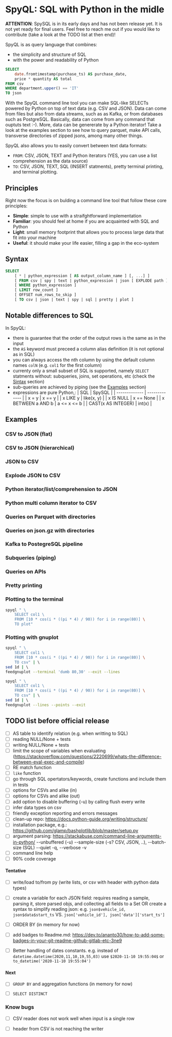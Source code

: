 # SpyQL: SQL with Python in the midle

**ATTENTION**: SpySQL is in its early days and has not been release yet. It is not yet ready for final users. Feel free to reach me out if you would like to contribute (take a look at the TODO list at then end)!

SpyQL is as query language that combines:
* the simplicity and structure of SQL
* with the power and readability of Python 

```SQL
SELECT
    date.fromtimestamp(purchase_ts) AS purchase_date,
    price * quantity AS total 
FROM csv 
WHERE department.upper() == 'IT' 
TO json 
```

With the SpyQL command line tool you can make SQL-like SELECTs powered by Python on top of text data (e.g. CSV and JSON). Data can come from files but also from data streams, such as as Kafka, or from databases such as PostgreSQL. Basically, data can come from any command that ouptuts text :-). More, data can be genererate by a Python iterator! Take a look at the examples section to see how to query parquet, make API calls, transverse directories of zipped jsons, among many other things.

SpyQL also allows you to easily convert between text data formats: 
* `FROM`: CSV, JSON, TEXT and Python iterators (YES, you can use a list comprehension as the data source)
* `TO`: CSV, JSON, TEXT, SQL (INSERT statments), pretty terminal printing, and terminal plotting. 


## Principles

Right now the focus is on bulding a command line tool that follow these core principles:
* **Simple**: simple to use with a straifghtforward implementation
* **Familiar**: you should feel at home if you are acquainted with SQL and Python
* **Light**: small memory footprint that allows you to process large data that fit into your machine
* **Useful**: it should make your life easier, filling a gap in the eco-system

## Syntax
```SQL
SELECT 
    [ * | python_expression [ AS output_column_name ] [, ...] ]    
    [ FROM csv | spy | text | python_expression | json [ EXPLODE path ] ]
    [ WHERE python_expression ]
    [ LIMIT row_count ]
    [ OFFSET num_rows_to_skip ]
    [ TO csv | json | text | spy | sql | pretty | plot ]
```

## Notable differences to SQL
In SpyQL:
* there is guarantee that the order of the output rows is the same as in the input 
* the `AS` keyword must preceed a column alias definition (it is not optional as in SQL)
* you can always access the nth column by using the default column names `colN` (e.g. `col1` for the first column)
* currenty only a small subset of SQL is supported, namely `SELECT` statments without: subqueries, joins, set operations, etc (check the [Sintax](#syntax) section)
* sub-queries are achieved by piping (see the [Examples](#examples)
 section)
* expressions are pure Python,:
| SQL | SpySQL |
| ------------- | ------------- |
| x = y | x == y |
| x LIKE y | like(x, y)  |
| x IS NULL  | x == None  |
| x BETWEEN a AND b  |  a <= x <= b | 
| CAST(x AS INTEGER) | int(x) |


## Examples

### CSV to JSON (flat)

### CSV to JSON (hierarchical)

### JSON to CSV

### Explode JSON to CSV

### Python iterator/list/comprehension to JSON

### Python multi column iterator to CSV

### Queries on Parquet with directories

### Queries on json.gz with directories

### Kafka to PostegreSQL pipeline

### Subqueries (piping)

### Queries on APIs

### Pretty printing

### Plotting to the terminal
```sh
spyql " \ 
    SELECT col1 \ 
    FROM [10 * cos(i * ((pi * 4) / 90)) for i in range(80)] \
    TO plot"
```

### Plotting with gnuplot

```sh
spyql " \ 
    SELECT col1 \ 
    FROM [10 * cos(i * ((pi * 4) / 90)) for i in range(80)] \
    TO csv" | \ 
sed 1d | \ 
feedgnuplot --terminal 'dumb 80,30' --exit --lines 
```

```sh
spyql " \ 
    SELECT col1 \ 
    FROM [10 * cos(i * ((pi * 4) / 90)) for i in range(80)] \
    TO csv" | \ 
sed 1d | \ 
feedgnuplot --lines --points --exit
```



## TODO list before official release

- [ ] AS table to identify relation (e.g. when writting to SQL)
- [ ] reading NULL/None + tests
- [ ] writing NULL/None + tests
- [ ] limit the scope of variables when evaluating (https://stackoverflow.com/questions/2220699/whats-the-difference-between-eval-exec-and-compile)
- [ ] RE match function
- [ ] `like` function
- [ ] go through SQL opertators/keywords, create functions and include them in tests
- [ ] options for CSVs and alike (in)
- [ ] options for CSVs and alike (out)
- [ ] add option to disable buffering (-u) by calling flush every write
- [ ] infer data types on csv
- [ ] friendly exception reporting and errors messages
- [ ] clean-up repo: https://docs.python-guide.org/writing/structure/
- [ ] installation package, e.g.: https://github.com/glamp/bashplotlib/blob/master/setup.py
- [ ] argument parsing: https://stackabuse.com/command-line-arguments-in-python/
   --unbuffered (-u)
   --sample-size (-s? CSV, JSON, ..), 
   --batch-size (SQL)
   --quiet -q, --verbose -v
- [ ] command line help   
- [ ] 90% code coverage

#### Tentative
- [ ] write/load to/from py (write lists, or csv with header with python data types)
- [ ] create a variable for each JSON field: requires reading a sample, parsing it, store parsed objs, and collecting all fields to a Set
OR
create a syntax to simplify reading json: e.g. `json$vehicle_id, json$data$start_ts` VS. `json['vehicle_id'], json['data']['start_ts']`
- [ ] ORDER BY (in memory for now)
- [ ] add badges to Readme.md: https://dev.to/ananto30/how-to-add-some-badges-in-your-git-readme-github-gitlab-etc-3ne9
- [ ] Better handling of dates constants. e.g. instead of `datetime.datetime(2020,11,10,19,55,03)` use `$2020-11-10 19:55:04$` or `to_datetime('2020-11-10 19:55:04')`


#### Next

- [ ] `GROUP BY` and aggregation functions (in memory for now)
- [ ] `SELECT DISTINCT`


### Know bugs
- [ ] CSV reader does not work well when input is a single row
- [ ] header from CSV is not reaching the writer 

